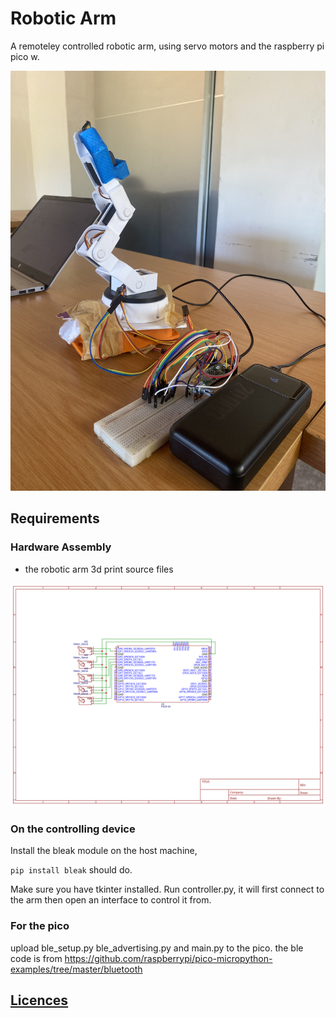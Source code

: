 # Robotic Arm

A remoteley controlled robotic arm, using servo motors and the raspberry pi pico w.

![A picture of the project](image.jpg)

## Requirements

### Hardware Assembly

- the robotic arm 3d print source files

![Circuit Diagram](Schematic.svg)

### On the controlling device 

Install the bleak module on the host machine,

`pip install bleak` should do.

Make sure you have tkinter installed.
Run controller.py, it will first connect to the arm then open an interface to control it from.

### For the pico

upload ble_setup.py ble_advertising.py and main.py to the pico.
the ble code is from https://github.com/raspberrypi/pico-micropython-examples/tree/master/bluetooth

## [Licences](LICENSE.md)
